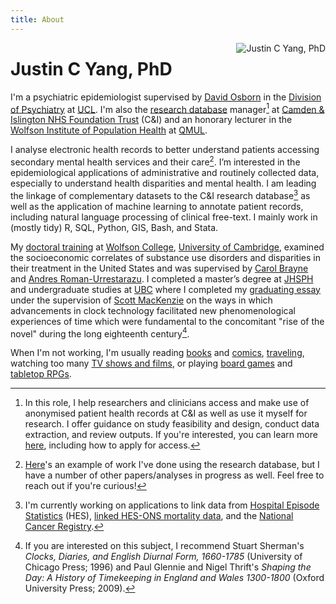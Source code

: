 ```yaml
---
title: About
---
```

<img src="/img/profile_circle.png" style="max-width:30%;min-width:60px;float:right;" alt="Justin C Yang, PhD" />

# Justin C Yang, PhD
I'm a psychiatric epidemiologist supervised by [David Osborn](https://www.ucl.ac.uk/psychiatry/people/david-osborn) in the [Division of Psychiatry](https://www.ucl.ac.uk/psychiatry) at [UCL](https://www.ucl.ac.uk). I'm also the [research database](https://www.candi.nhs.uk/health-professionals/research/ci-research-database) manager[^cris] at [Camden & Islington NHS Foundation Trust](https://www.candi.nhs.uk) (C&I) and an honorary lecturer in the [Wolfson Institute of Population Health](https://www.qmul.ac.uk/wiph) at [QMUL](https://www.qmul.ac.uk).

[^cris]:In this role, I help researchers and clinicians access and make use of anonymised patient health records at C&I as well as use it myself for research. I offer guidance on study feasibility and design, conduct data extraction, and review outputs. If you're interested, you can learn more [here](https://www.candi.nhs.uk/health-professionals/research/ci-research-database/researchers-and-clinicians), including how to apply for access.

I analyse electronic health records to better understand patients accessing secondary mental health services and their care[^example]. I’m interested in the epidemiological applications of administrative and routinely collected data, especially to understand health disparities and mental health. I am leading the linkage of complementary datasets to the C&I research database[^linkage] as well as the application of machine learning to annotate patient records, including natural language processing of clinical free-text. I mainly work in (mostly tidy) R, SQL, Python, GIS, Bash, and Stata. 

[^example]:[Here](https://doi.org/10.1101/2021.11.28.21266870)'s an example of work I've done using the research database, but I have a number of other papers/analyses in progress as well. Feel free to reach out if you're curious! 

[^linkage]:I'm currently working on applications to link data from [Hospital Episode Statistics](https://digital.nhs.uk/data-and-information/data-tools-and-services/data-services/hospital-episode-statistics) (HES), [linked HES-ONS mortality data](https://digital.nhs.uk/data-and-information/data-tools-and-services/data-services/linked-hes-ons-mortality-data), and the [National Cancer Registry](https://www.gov.uk/guidance/national-cancer-registration-and-analysis-service-ncras).

My [doctoral training](https://www.repository.cam.ac.uk/handle/1810/296192) at [Wolfson College](https://wolfson.cam.ac.uk), [University of Cambridge](https://www.cam.ac.uk), examined the socioeconomic correlates of substance use disorders and disparities in their treatment in the United States and was supervised by [Carol Brayne](https://www.phpc.cam.ac.uk/people/visitors/professor-carol-brayne-cbe) and [Andres Roman-Urrestarazu](https://arc-eoe.nihr.ac.uk/about-us/people/researchers/andres-roman-urrestarazu). I completed a master’s degree at [JHSPH](https://publichealth.jhu.edu) and undergraduate studies at [UBC](https://www.ubc.ca) where I completed my [graduating essay](http://hdl.handle.net/2429/44125) under the supervision of [Scott MacKenzie](https://english.olemiss.edu/scott-r-mackenzie) on the ways in which advancements in clock technology facilitated new phenomenological experiences of time which were fundamental to the concomitant "rise of the novel" during the long eighteenth century[^time].

[^time]:If you are interested on this subject, I recommend Stuart Sherman's *Clocks, Diaries, and English Diurnal Form, 1660-1785* (University of Chicago Press; 1996) and Paul Glennie and Nigel Thrift's *Shaping the Day: A History of Timekeeping in England and Wales 1300-1800* (Oxford University Press; 2009).

When I'm not working, I'm usually reading [books](https://www.goodreads.com/user/show/4912476-justin) and [comics](https://leagueofcomicgeeks.com/profile/yangjustinc), [traveling](https://instagram.com/yangjustinc), watching too many [TV shows and films](https://trakt.tv/users/yangjustinc), or playing [board games](https://boardgamegeek.com/user/yangjustinc) and [tabletop RPGs](https://app.roll20.net/users/2158343/justin).
